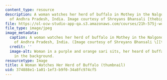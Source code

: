 ```yaml
---
content_type: resource
description: A woman watches her herd of buffalo in Mothey in the Nalgonda district
  of Andhra Pradesh, India. Image courtesy of Shreyans Bhansali [thebigdurian on Flickr].
file: https://ol-ocw-studio-app-qa.s3.amazonaws.com/courses/21h-575j-women-in-south-asia-from-1800-to-present-fall-2006/374888e11a011ef3b9f034a8fc974cf5_21h-575jf06-th.jpg
file_type: image/jpeg
image_metadata:
  caption: A woman watches her herd of buffalo in Mothey in the Nalgonda district
    of Andhra Pradesh, India. (Image courtesy of Shreyans Bhansali \[[thebigdurian](http://www.flickr.com/photos/thebigdurian/)\].)
  credit: ''
  image-alt: Woman in a purple and orange sari sits, her heard of buffalo grazing
    in the background.
resourcetype: Image
title: A Woman Watches Her Herd of Buffalo (thumbnail)
uid: 374888e1-1a01-1ef3-b9f0-34a8fc974cf5
---
```

